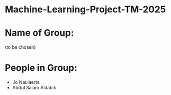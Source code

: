 # Machine-Learning-Project-TM-2025

# Name of Group:
(to be chosen)


# People in Group:
- Jo Naulaerts
- Abdul Salam Aldabik
